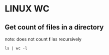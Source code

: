 # LINUX WC

## Get count of files in a directory

note: does not count files recursively

```console
ls | wc -l
```

